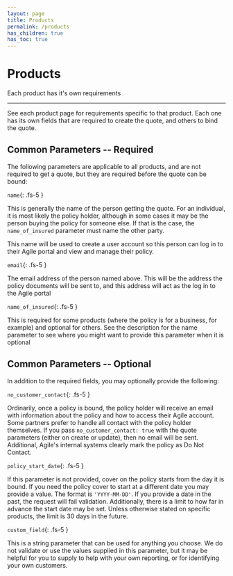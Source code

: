 ```yaml
---
layout: page
title: Products
permalink: /products
has_children: true
has_toc: true
---
```


# Products

Each product has it's own requirements

---

See each product page for requirements specific to that product. Each one has its own fields that are required to create the quote, and others to bind the quote.

## Common Parameters -- Required

The following parameters are applicable to all products, and are not required to get a quote, but they are required before the quote can be bound:

`name`{: .fs-5 }

This is generally the name of the person getting the quote. For an individual, it is most likely the policy holder, although in some cases it may be the person buying the policy for someone else. If that is the case, the `name_of_insured` parameter must name the other party.

This name will be used to create a user account so this person can log in to their Agile portal and view and manage their policy.

`email`{: .fs-5 }

The email address of the person named above. This will be the address the policy documents will be sent to, and this address will act as the log in to the Agile portal

`name_of_insured`{: .fs-5 }

This is required for some products (where the policy is for a business, for example) and optional for others. See the description for the name parameter to see where you might want to provide this parameter when it is optional

## Common Parameters -- Optional

In addition to the required fields, you may optionally provide the following:

`no_customer_contact`{: .fs-5 }

Ordinarily, once a policy is bound, the policy holder will receive an email with information about the policy and how to access their Agile account. Some partners prefer to handle all contact with the policy holder themselves. If you pass `no_customer_contact: true` with the quote parameters (either on create or update), then no email will be sent. Additional, Agile's internal systems clearly mark the policy as Do Not Contact.

`policy_start_date`{: .fs-5 }

If this parameter is not provided, cover on the policy starts from the day it is bound. If you need the policy cover to start at a different date you may provide a value. The format is `'YYYY-MM-DD'`. If you provide a date in the past, the request will fail validation. Additionally, there is a limit to how far in advance the start date may be set. Unless otherwise stated on specific products, the limit is 30 days in the future.

`custom_field`{: .fs-5 }

This is a string parameter that can be used for anything you choose. We do not validate or use the values supplied in this parameter, but it may be helpful for you to supply to help with your own reporting, or for identifying your own customers.